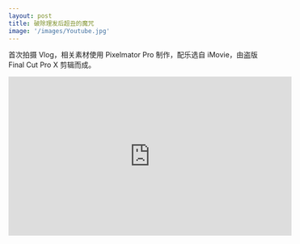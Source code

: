 ```yaml
---
layout: post
title: 破除理发后超丑的魔咒
image: '/images/Youtube.jpg'
---
```


首次拍摄 Vlog，相关素材使用 Pixelmator Pro 制作，配乐选自 iMovie，由盗版 Final Cut Pro X 剪辑而成。

<iframe width="560" height="315" src="https://www.youtube.com/embed/BBYDlmivD_I" frameborder="0" allow="accelerometer; autoplay; encrypted-media; gyroscope; picture-in-picture" allowfullscreen></iframe>
